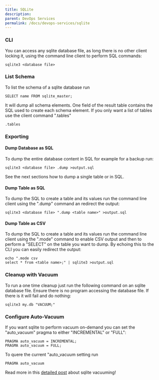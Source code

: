 ```yaml
---
title: SQLite
description: 
parent: DevOps Services
permalink: /docs/devops-services/sqlite
---
```

### CLI

You can access any sqlite database file, as long there is no other
client locking it, using the command line client to perform SQL
commands:

    sqlite3 <database file>

### List Schema

To list the schema of a sqlite database run

    SELECT name FROM sqlite_master;

It will dump all schema elements. One field of the result table contains
the SQL used to create each schema element. If you only want a list of
tables use the client command ".tables"

    .tables

### Exporting

#### Dump Database as SQL

To dump the entire database content in SQL for example for a backup run:

    sqlite3 <database file> .dump >output.sql

See the next sections how to dump a single table or in SQL.

#### Dump Table as SQL

To dump the SQL to create a table and its values run the command line
client using the ".dump" command an redirect the output:

    sqlite3 <database file> ".dump <table name>" >output.sql

#### Dump Table as CSV

To dump the SQL to create a table and its values run the command line
client using the ".mode" command to enable CSV output and then to
perform a "SELECT" on the table you want to dump. By echoing this to the
CLI you can easily redirect the output:

    echo ".mode csv
    select * from <table name>;" | sqlite3 >output.sql

### Cleanup with Vacuum

To run a one time cleanup just run the following command on an sqlite
database file. Ensure there is no program accessing the database file.
If there is it will fail and do nothing:

    sqlite3 my.db "VACUUM;"

### Configure Auto-Vacuum

If you want sqlite to perform vacuum on-demand you can set the
"auto\_vacuum" pragma to either "INCREMENTAL" or "FULL":

    PRAGMA auto_vacuum = INCREMENTAL;
    PRAGMA auto_vacuum = FULL;

To quere the current "auto\_vacuum setting run

    PRAGMA auto_vacuum

Read more in this [detailed post](/blog/How%20to%20Vacuum%20SQLite) about
sqlite vacuuming!
